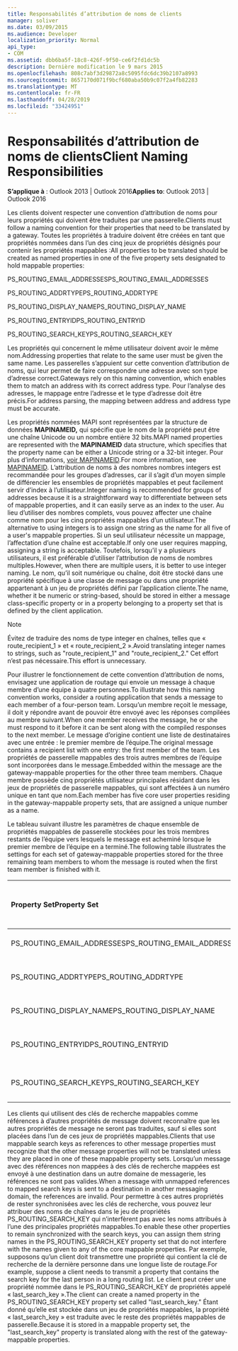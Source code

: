 ```yaml
---
title: Responsabilités d’attribution de noms de clients
manager: soliver
ms.date: 03/09/2015
ms.audience: Developer
localization_priority: Normal
api_type:
- COM
ms.assetid: dbb6ba5f-18c8-426f-9f50-ce6f2fd1dc5b
description: Dernière modification le 9 mars 2015
ms.openlocfilehash: 808c7abf3d29872a8c5095fdc6dc39b2107a8993
ms.sourcegitcommit: 8657170d071f9bcf680aba50b9c07f2a4fb82283
ms.translationtype: MT
ms.contentlocale: fr-FR
ms.lasthandoff: 04/28/2019
ms.locfileid: "33424951"
---
```

# <a name="client-naming-responsibilities"></a><span data-ttu-id="88b1d-103">Responsabilités d’attribution de noms de clients</span><span class="sxs-lookup"><span data-stu-id="88b1d-103">Client Naming Responsibilities</span></span>

  
  
<span data-ttu-id="88b1d-104">**S’applique à** : Outlook 2013 | Outlook 2016</span><span class="sxs-lookup"><span data-stu-id="88b1d-104">**Applies to**: Outlook 2013 | Outlook 2016</span></span> 
  
<span data-ttu-id="88b1d-105">Les clients doivent respecter une convention d’attribution de noms pour leurs propriétés qui doivent être traduites par une passerelle.</span><span class="sxs-lookup"><span data-stu-id="88b1d-105">Clients must follow a naming convention for their properties that need to be translated by a gateway.</span></span> <span data-ttu-id="88b1d-106">Toutes les propriétés à traduire doivent être créées en tant que propriétés nommées dans l’un des cinq jeux de propriétés désignés pour contenir les propriétés mappables :</span><span class="sxs-lookup"><span data-stu-id="88b1d-106">All properties to be translated should be created as named properties in one of the five property sets designated to hold mappable properties:</span></span>
  
<span data-ttu-id="88b1d-107">PS_ROUTING_EMAIL_ADDRESSES</span><span class="sxs-lookup"><span data-stu-id="88b1d-107">PS_ROUTING_EMAIL_ADDRESSES</span></span>
  
<span data-ttu-id="88b1d-108">PS_ROUTING_ADDRTYPE</span><span class="sxs-lookup"><span data-stu-id="88b1d-108">PS_ROUTING_ADDRTYPE</span></span>
  
<span data-ttu-id="88b1d-109">PS_ROUTING_DISPLAY_NAME</span><span class="sxs-lookup"><span data-stu-id="88b1d-109">PS_ROUTING_DISPLAY_NAME</span></span>
  
<span data-ttu-id="88b1d-110">PS_ROUTING_ENTRYID</span><span class="sxs-lookup"><span data-stu-id="88b1d-110">PS_ROUTING_ENTRYID</span></span>
  
<span data-ttu-id="88b1d-111">PS_ROUTING_SEARCH_KEY</span><span class="sxs-lookup"><span data-stu-id="88b1d-111">PS_ROUTING_SEARCH_KEY</span></span>
  
<span data-ttu-id="88b1d-112">Les propriétés qui concernent le même utilisateur doivent avoir le même nom.</span><span class="sxs-lookup"><span data-stu-id="88b1d-112">Addressing properties that relate to the same user must be given the same name.</span></span> <span data-ttu-id="88b1d-113">Les passerelles s’appuient sur cette convention d’attribution de noms, qui leur permet de faire correspondre une adresse avec son type d’adresse correct.</span><span class="sxs-lookup"><span data-stu-id="88b1d-113">Gateways rely on this naming convention, which enables them to match an address with its correct address type.</span></span> <span data-ttu-id="88b1d-114">Pour l’analyse des adresses, le mappage entre l’adresse et le type d’adresse doit être précis.</span><span class="sxs-lookup"><span data-stu-id="88b1d-114">For address parsing, the mapping between address and address type must be accurate.</span></span>
  
<span data-ttu-id="88b1d-115">Les propriétés nommées MAPI sont représentées par la structure de données **MAPINAMEID,** qui spécifie que le nom de la propriété peut être une chaîne Unicode ou un nombre entière 32 bits.</span><span class="sxs-lookup"><span data-stu-id="88b1d-115">MAPI named properties are represented with the **MAPINAMEID** data structure, which specifies that the property name can be either a Unicode string or a 32-bit integer.</span></span> <span data-ttu-id="88b1d-116">Pour plus d’informations, [voir MAPINAMEID](mapinameid.md).</span><span class="sxs-lookup"><span data-stu-id="88b1d-116">For more information, see [MAPINAMEID](mapinameid.md).</span></span> <span data-ttu-id="88b1d-117">L’attribution de noms à des nombres nombres integers est recommandée pour les groupes d’adresses, car il s’agit d’un moyen simple de différencier les ensembles de propriétés mappables et peut facilement servir d’index à l’utilisateur.</span><span class="sxs-lookup"><span data-stu-id="88b1d-117">Integer naming is recommended for groups of addresses because it is a straightforward way to differentiate between sets of mappable properties, and it can easily serve as an index to the user.</span></span> <span data-ttu-id="88b1d-118">Au lieu d’utiliser des nombres complets, vous pouvez affecter une chaîne comme nom pour les cinq propriétés mappables d’un utilisateur.</span><span class="sxs-lookup"><span data-stu-id="88b1d-118">The alternative to using integers is to assign one string as the name for all five of a user's mappable properties.</span></span> <span data-ttu-id="88b1d-119">Si un seul utilisateur nécessite un mappage, l’affectation d’une chaîne est acceptable.</span><span class="sxs-lookup"><span data-stu-id="88b1d-119">If only one user requires mapping, assigning a string is acceptable.</span></span> <span data-ttu-id="88b1d-120">Toutefois, lorsqu’il y a plusieurs utilisateurs, il est préférable d’utiliser l’attribution de noms de nombres multiples.</span><span class="sxs-lookup"><span data-stu-id="88b1d-120">However, when there are multiple users, it is better to use integer naming.</span></span> <span data-ttu-id="88b1d-121">Le nom, qu’il soit numérique ou chaîne, doit être stocké dans une propriété spécifique à une classe de message ou dans une propriété appartenant à un jeu de propriétés défini par l’application cliente.</span><span class="sxs-lookup"><span data-stu-id="88b1d-121">The name, whether it be numeric or string-based, should be stored in either a message class-specific property or in a property belonging to a property set that is defined by the client application.</span></span> 
  
> [!NOTE]
> <span data-ttu-id="88b1d-122">Évitez de traduire des noms de type integer en chaînes, telles que « route_recipient_1 » et « route_recipient_2 ».</span><span class="sxs-lookup"><span data-stu-id="88b1d-122">Avoid translating integer names to strings, such as "route_recipient_1" and "route_recipient_2."</span></span> <span data-ttu-id="88b1d-123">Cet effort n’est pas nécessaire.</span><span class="sxs-lookup"><span data-stu-id="88b1d-123">This effort is unnecessary.</span></span> 
  
<span data-ttu-id="88b1d-124">Pour illustrer le fonctionnement de cette convention d’attribution de noms, envisagez une application de routage qui envoie un message à chaque membre d’une équipe à quatre personnes.</span><span class="sxs-lookup"><span data-stu-id="88b1d-124">To illustrate how this naming convention works, consider a routing application that sends a message to each member of a four-person team.</span></span> <span data-ttu-id="88b1d-125">Lorsqu’un membre reçoit le message, il doit y répondre avant de pouvoir être envoyé avec les réponses compilées au membre suivant.</span><span class="sxs-lookup"><span data-stu-id="88b1d-125">When one member receives the message, he or she must respond to it before it can be sent along with the compiled responses to the next member.</span></span> <span data-ttu-id="88b1d-126">Le message d’origine contient une liste de destinataires avec une entrée : le premier membre de l’équipe.</span><span class="sxs-lookup"><span data-stu-id="88b1d-126">The original message contains a recipient list with one entry: the first member of the team.</span></span> <span data-ttu-id="88b1d-127">Les propriétés de passerelle mappables des trois autres membres de l’équipe sont incorporées dans le message.</span><span class="sxs-lookup"><span data-stu-id="88b1d-127">Embedded within the message are the gateway-mappable properties for the other three team members.</span></span> <span data-ttu-id="88b1d-128">Chaque membre possède cinq propriétés utilisateur principales résidant dans les jeux de propriétés de passerelle mappables, qui sont affectées à un numéro unique en tant que nom.</span><span class="sxs-lookup"><span data-stu-id="88b1d-128">Each member has five core user properties residing in the gateway-mappable property sets, that are assigned a unique number as a name.</span></span> 
  
<span data-ttu-id="88b1d-129">Le tableau suivant illustre les paramètres de chaque ensemble de propriétés mappables de passerelle stockées pour les trois membres restants de l’équipe vers lesquels le message est acheminé lorsque le premier membre de l’équipe en a terminé.</span><span class="sxs-lookup"><span data-stu-id="88b1d-129">The following table illustrates the settings for each set of gateway-mappable properties stored for the three remaining team members to whom the message is routed when the first team member is finished with it.</span></span>
  
|<span data-ttu-id="88b1d-130">**Property Set**</span><span class="sxs-lookup"><span data-stu-id="88b1d-130">**Property Set**</span></span>|<span data-ttu-id="88b1d-131">**Second Team  <br/> Member**</span><span class="sxs-lookup"><span data-stu-id="88b1d-131">**Second Team  <br/> Member**</span></span>|<span data-ttu-id="88b1d-132">**Troisième membre de  <br/> l’équipe**</span><span class="sxs-lookup"><span data-stu-id="88b1d-132">**Third Team  <br/> Member**</span></span>|<span data-ttu-id="88b1d-133">**Quatrième membre de  <br/> l’équipe**</span><span class="sxs-lookup"><span data-stu-id="88b1d-133">**Fourth Team  <br/> Member**</span></span>|
|:-----|:-----|:-----|:-----|
|<span data-ttu-id="88b1d-134">PS_ROUTING_EMAIL_ADDRESSES</span><span class="sxs-lookup"><span data-stu-id="88b1d-134">PS_ROUTING_EMAIL_ADDRESSES</span></span>  <br/> |<span data-ttu-id="88b1d-135">Adresse = 0</span><span class="sxs-lookup"><span data-stu-id="88b1d-135">Address = 0</span></span>  <br/> |<span data-ttu-id="88b1d-136">Adresse = 1</span><span class="sxs-lookup"><span data-stu-id="88b1d-136">Address = 1</span></span>  <br/> |<span data-ttu-id="88b1d-137">Adresse = 2</span><span class="sxs-lookup"><span data-stu-id="88b1d-137">Address = 2</span></span>  <br/> |
|<span data-ttu-id="88b1d-138">PS_ROUTING_ADDRTYPE</span><span class="sxs-lookup"><span data-stu-id="88b1d-138">PS_ROUTING_ADDRTYPE</span></span>  <br/> |<span data-ttu-id="88b1d-139">Type d’adresse = 0</span><span class="sxs-lookup"><span data-stu-id="88b1d-139">Address type = 0</span></span>  <br/> |<span data-ttu-id="88b1d-140">Type d’adresse = 1</span><span class="sxs-lookup"><span data-stu-id="88b1d-140">Address type = 1</span></span>  <br/> |<span data-ttu-id="88b1d-141">Type d’adresse = 2</span><span class="sxs-lookup"><span data-stu-id="88b1d-141">Address type = 2</span></span>  <br/> |
|<span data-ttu-id="88b1d-142">PS_ROUTING_DISPLAY_NAME</span><span class="sxs-lookup"><span data-stu-id="88b1d-142">PS_ROUTING_DISPLAY_NAME</span></span>  <br/> |<span data-ttu-id="88b1d-143">Nom complet = 0</span><span class="sxs-lookup"><span data-stu-id="88b1d-143">Display name = 0</span></span>  <br/> |<span data-ttu-id="88b1d-144">Nom complet = 1</span><span class="sxs-lookup"><span data-stu-id="88b1d-144">Display name = 1</span></span>  <br/> |<span data-ttu-id="88b1d-145">Nom complet = 2</span><span class="sxs-lookup"><span data-stu-id="88b1d-145">Display name = 2</span></span>  <br/> |
|<span data-ttu-id="88b1d-146">PS_ROUTING_ENTRYID</span><span class="sxs-lookup"><span data-stu-id="88b1d-146">PS_ROUTING_ENTRYID</span></span>  <br/> |<span data-ttu-id="88b1d-147">Identificateur d’entrée = 0</span><span class="sxs-lookup"><span data-stu-id="88b1d-147">Entry identifier = 0</span></span>  <br/> |<span data-ttu-id="88b1d-148">Identificateur d’entrée = 1</span><span class="sxs-lookup"><span data-stu-id="88b1d-148">Entry identifier = 1</span></span>  <br/> |<span data-ttu-id="88b1d-149">Identificateur d’entrée = 2</span><span class="sxs-lookup"><span data-stu-id="88b1d-149">Entry identifier = 2</span></span>  <br/> |
|<span data-ttu-id="88b1d-150">PS_ROUTING_SEARCH_KEY</span><span class="sxs-lookup"><span data-stu-id="88b1d-150">PS_ROUTING_SEARCH_KEY</span></span>  <br/> |<span data-ttu-id="88b1d-151">Clé de recherche = 0</span><span class="sxs-lookup"><span data-stu-id="88b1d-151">Search key = 0</span></span>  <br/> |<span data-ttu-id="88b1d-152">Clé de recherche = 1</span><span class="sxs-lookup"><span data-stu-id="88b1d-152">Search key = 1</span></span>  <br/> |<span data-ttu-id="88b1d-153">Clé de recherche = 2</span><span class="sxs-lookup"><span data-stu-id="88b1d-153">Search key = 2</span></span>  <br/> |
   
<span data-ttu-id="88b1d-154">Les clients qui utilisent des clés de recherche mappables comme références à d’autres propriétés de message doivent reconnaître que les autres propriétés de message ne seront pas traduites, sauf si elles sont placées dans l’un de ces jeux de propriétés mappables.</span><span class="sxs-lookup"><span data-stu-id="88b1d-154">Clients that use mappable search keys as references to other message properties must recognize that the other message properties will not be translated unless they are placed in one of these mappable property sets.</span></span> <span data-ttu-id="88b1d-155">Lorsqu’un message avec des références non mappées à des clés de recherche mappées est envoyé à une destination dans un autre domaine de messagerie, les références ne sont pas valides.</span><span class="sxs-lookup"><span data-stu-id="88b1d-155">When a message with unmapped references to mapped search keys is sent to a destination in another messaging domain, the references are invalid.</span></span> <span data-ttu-id="88b1d-156">Pour permettre à ces autres propriétés de rester synchronisées avec les clés de recherche, vous pouvez leur attribuer des noms de chaînes dans le jeu de propriétés PS_ROUTING_SEARCH_KEY qui n’interfèrent pas avec les noms attribués à l’une des principales propriétés mappables.</span><span class="sxs-lookup"><span data-stu-id="88b1d-156">To enable these other properties to remain synchronized with the search keys, you can assign them string names in the PS_ROUTING_SEARCH_KEY property set that do not interfere with the names given to any of the core mappable properties.</span></span> <span data-ttu-id="88b1d-157">Par exemple, supposons qu’un client doit transmettre une propriété qui contient la clé de recherche de la dernière personne dans une longue liste de routage.</span><span class="sxs-lookup"><span data-stu-id="88b1d-157">For example, suppose a client needs to transmit a property that contains the search key for the last person in a long routing list.</span></span> <span data-ttu-id="88b1d-158">Le client peut créer une propriété nommée dans le PS_ROUTING_SEARCH_KEY de propriétés appelé « last_search_key ».</span><span class="sxs-lookup"><span data-stu-id="88b1d-158">The client can create a named property in the PS_ROUTING_SEARCH_KEY property set called "last_search_key."</span></span> <span data-ttu-id="88b1d-159">Étant donné qu’elle est stockée dans un jeu de propriétés mappables, la propriété « last_search_key » est traduite avec le reste des propriétés mappables de passerelle.</span><span class="sxs-lookup"><span data-stu-id="88b1d-159">Because it is stored in a mappable property set, the "last_search_key" property is translated along with the rest of the gateway-mappable properties.</span></span>
  

